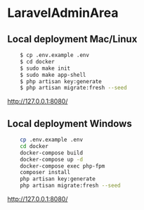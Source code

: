 # LaravelAdminArea


## Local deployment Mac/Linux


```bash
    $ cp .env.example .env
    $ cd docker
    $ sudo make init
    $ sudo make app-shell
    $ php artisan key:generate
    $ php artisan migrate:fresh --seed
```

http://127.0.0.1:8080/

## Local deployment Windows


```bash
    cp .env.example .env
    cd docker
    docker-compose build
    docker-compose up -d
    docker-compose exec php-fpm
    composer install
    php artisan key:generate
    php artisan migrate:fresh --seed
```

http://127.0.0.1:8080/
